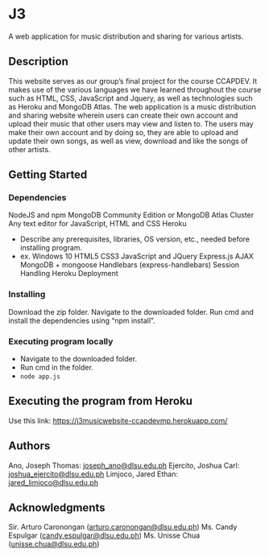 # J3
A web application for music distribution and sharing for various artists.

## Description
This website serves as our group’s final project for the course CCAPDEV. It makes use of the various languages we have learned throughout the course such as HTML, CSS, JavaScript and Jquery, as well as technologies such as Heroku and MongoDB Atlas. The web application is a music distribution and sharing website wherein users can create their own account and upload their music that other users may view and listen to. The users may make their own account and by doing so, they are able to upload and update their own songs, as well as view, download and like the songs of other artists. 

## Getting Started

### Dependencies
NodeJS and npm
MongoDB Community Edition or MongoDB Atlas Cluster
Any text editor for JavaScript, HTML and CSS
Heroku


* Describe any prerequisites, libraries, OS version, etc., needed before installing program.
* ex. Windows 10
HTML5
CSS3
JavaScript and JQuery
Express.js
AJAX
MongoDB + mongoose
Handlebars (express-handlebars)
Session Handling
Heroku Deployment


### Installing
Download the zip folder.
Navigate to the downloaded folder.
Run cmd and install the dependencies using “npm install”.

### Executing program locally
* Navigate to the downloaded folder.
* Run cmd in the folder.
* ```node app.js```

## Executing the program from Heroku
Use this link: https://j3musicwebsite-ccapdevmp.herokuapp.com/

## Authors
Ano, Joseph Thomas: joseph_ano@dlsu.edu.ph
Ejercito, Joshua Carl: joshua_ejercito@dlsu.edu.ph
Limjoco, Jared Ethan: jared_limjoco@dlsu.edu.ph

## Acknowledgments
Sir. Arturo Caronongan (arturo.caronongan@dlsu.edu.ph)
Ms. Candy Espulgar (candy.espulgar@dlsu.edu.ph)
Ms. Unisse Chua (unisse.chua@dlsu.edu.ph)
